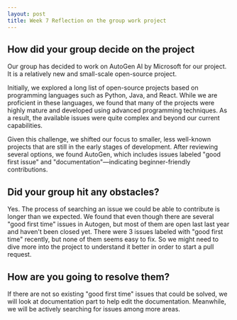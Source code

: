 ```yaml
---
layout: post
title: Week 7 Reflection on the group work project
---
```


## How did your group decide on the project

Our group has decided to work on AutoGen AI by Microsoft for our project. It is a relatively new and small-scale open-source project.

Initially, we explored a long list of open-source projects based on programming languages such as Python, Java, and React. While we are proficient in these languages, we found that many of the projects were highly mature and developed using advanced programming techniques. As a result, the available issues were quite complex and beyond our current capabilities.

Given this challenge, we shifted our focus to smaller, less well-known projects that are still in the early stages of development. After reviewing several options, we found AutoGen, which includes issues labeled "good first issue" and "documentation"—indicating beginner-friendly contributions.

## Did your group hit any obstacles?

Yes. The process of searching an issue we could be able to contribute is longer than we expected. We found that even though there are several "good first time" issues in Autogen, but most of them are open last last year and haven't been closed yet. There were 3 issues labeled with "good first time" recently, but none of them seems easy to fix. So we might need to dive more into the project to understand it better in order to start a pull request. 

## How are you going to resolve them?
If there are not so existing "good first time" issues that could be solved, we will look at documentation part to help edit the documentation. Meanwhile, we will be actively searching for issues among more areas.